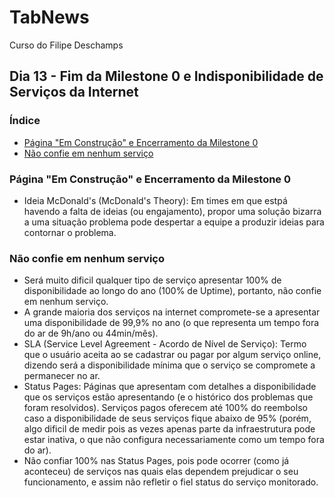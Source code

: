 # TabNews
Curso do Filipe Deschamps

## Dia 13 - Fim da Milestone 0 e Indisponibilidade de Serviços da Internet

### Índice
- [Página "Em Construção" e Encerramento da Milestone 0](#página-em-construção-e-encerramento-da-milestone-0)
- [Não confie em nenhum serviço](#não-confie-em-nenhum-serviço)

### Página "Em Construção" e Encerramento da Milestone 0

- Ideia McDonald's (McDonald's Theory): Em times em que estpá havendo a falta de ideias (ou engajamento), propor uma solução bizarra a uma situação problema pode despertar a equipe a produzir ideias para contornar o problema.

### Não confie em nenhum serviço

- Será muito dificil qualquer tipo de serviço apresentar 100% de disponibilidade ao longo do ano (100% de Uptime), portanto, não confie em nenhum serviço.
- A grande maioria dos serviços na internet compromete-se a apresentar uma disponibilidade de 99,9% no ano (o que representa um tempo fora do ar de 9h/ano ou 44min/mês).
- SLA (Service Level Agreement - Acordo de Nível de Serviço): Termo que o usuário aceita ao se cadastrar ou pagar por algum serviço online, dizendo será a disponibilidade mínima que o serviço se compromete a permanecer no ar.
- Status Pages: Páginas que apresentam com detalhes a disponibilidade que os serviços estão apresentando (e o histórico dos problemas que foram resolvidos). Serviços pagos oferecem até 100% do reembolso caso a disponibilidade de seus serviços fique abaixo de 95% (porém, algo dificil de medir pois as vezes apenas parte da infraestrutura pode estar inativa, o que não configura necessariamente como um tempo fora do ar).
- Não confiar 100% nas Status Pages, pois pode ocorrer (como já aconteceu) de serviços nas quais elas dependem prejudicar o seu funcionamento, e assim não refletir o fiel status do serviço monitorado.
